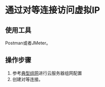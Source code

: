# 通过对等连接访问虚拟IP<a name="vpc_vip_0006"></a>

## 使用工具<a name="section84221635191520"></a>

Postman或者JMeter。

## 操作步骤<a name="section14439239153017"></a>

1.  参考[典型组网](虚拟IP简介.md#zh-cn_topic_0095139658_section4160174715811)进行云服务器组网配置
2.  创建对等连接。

